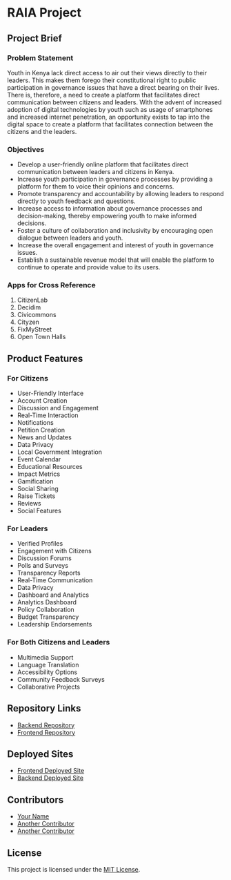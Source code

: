 # RAIA Project

## Project Brief
### Problem Statement
Youth in Kenya lack direct access to air out their views directly to their leaders. This makes them forego their constitutional right to public participation in governance issues that have a direct bearing on their lives. There is, therefore, a need to create a platform that facilitates direct communication between citizens and leaders. With the advent of increased adoption of digital technologies by youth such as usage of smartphones and increased internet penetration, an opportunity exists to tap into the digital space to create a platform that facilitates connection between the citizens and the leaders.

### Objectives
- Develop a user-friendly online platform that facilitates direct communication between leaders and citizens in Kenya.
- Increase youth participation in governance processes by providing a platform for them to voice their opinions and concerns.
- Promote transparency and accountability by allowing leaders to respond directly to youth feedback and questions.
- Increase access to information about governance processes and decision-making, thereby empowering youth to make informed decisions.
- Foster a culture of collaboration and inclusivity by encouraging open dialogue between leaders and youth.
- Increase the overall engagement and interest of youth in governance issues.
- Establish a sustainable revenue model that will enable the platform to continue to operate and provide value to its users.

### Apps for Cross Reference
1. CitizenLab
2. Decidim
3. Civicommons
4. Cityzen
5. FixMyStreet
6. Open Town Halls

## Product Features

### For Citizens
- User-Friendly Interface
- Account Creation
- Discussion and Engagement
- Real-Time Interaction
- Notifications
- Petition Creation
- News and Updates
- Data Privacy
- Local Government Integration
- Event Calendar
- Educational Resources
- Impact Metrics
- Gamification
- Social Sharing
- Raise Tickets
- Reviews
- Social Features

### For Leaders
- Verified Profiles
- Engagement with Citizens
- Discussion Forums
- Polls and Surveys
- Transparency Reports
- Real-Time Communication
- Data Privacy
- Dashboard and Analytics
- Analytics Dashboard
- Policy Collaboration
- Budget Transparency
- Leadership Endorsements

### For Both Citizens and Leaders
- Multimedia Support
- Language Translation
- Accessibility Options
- Community Feedback Surveys
- Collaborative Projects

## Repository Links
- [Backend Repository](https://github.com/nicmackenzie/raia-api)
- [Frontend Repository](https://github.com/nicmackenzie/raia-frontend)

## Deployed Sites
- [Frontend Deployed Site](https://your-frontend-site-url.com)
- [Backend Deployed Site](https://raia-api.onrender.com)

## Contributors
- [Your Name](https://github.com/your-github-profile)
- [Another Contributor](https://github.com/another-github-profile)
- [Another Contributor](https://github.com/another-github-profile)

## License
This project is licensed under the [MIT License](LICENSE).

